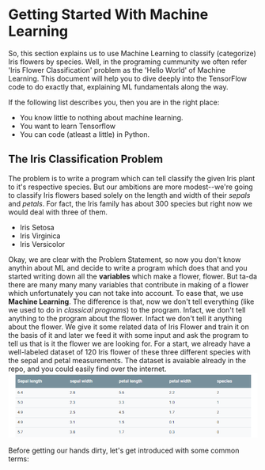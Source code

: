 # Getting Started With Machine Learning

So, this section explains us to use Machine Learning to classify (categorize) Iris flowers by species. 
Well, in the programing cummunity we often refer 'Iris Flower Classification' problem as the 'Hello World' of Machine Learning.
This document will help you to dive deeply into the TensorFlow code to do exactly that, explaining ML fundamentals along the way.

If the following list describes you, then you are in the right place:

- You know little to nothing about machine learning.
- You want to learn Tensorflow
- You can code (atleast a little) in Python.

## The Iris Classification Problem

The problem is to write a program which can tell classify the given Iris plant to it's respective species. 
But our ambitions are more modest--we're going to classify Iris flowers based solely on the length and width of their *sepals* and *petals*. For fact, the Iris family has about 300 species but right now we would deal with three of them. 

- Iris Setosa
- Iris Virginica
- Iris Versicolor

Okay, we are clear with the Problem Statement, so now you don't know anythin about ML and decide to write a program which does that and you started writing down all the **variables** which make a flower, flower. But ta-da there are many many many variables that contribute in making of a flower which unfortunately you can not take into account. To ease that, we use **Machine Learning**.
The difference is that, now we don't tell everything (like we used to do in *classical programs*) to the program. Infact, we don't tell anything to the program about the flower. Infact we don't tell it anything about the flower. We give it some related data of Iris Flower and train it on the basis of it and later we feed it with some input and ask the program to tell us that is it the flower we are looking for.
For a start, we already have a well-labeled dataset of 120 Iris flower of these three different species with the sepal and petal measurements. The dataset is avaiable already in the repo, and you could easily find over the internet.
![alt text](Table.png)

Before getting our hands dirty, let's get introduced with some common terms:

